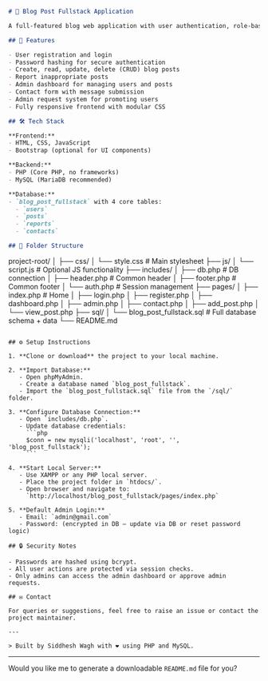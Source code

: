 

```markdown
# 📝 Blog Post Fullstack Application

A full-featured blog web application with user authentication, role-based access, post creation, reporting system, and admin dashboard.

## 🚀 Features

- User registration and login
- Password hashing for secure authentication
- Create, read, update, delete (CRUD) blog posts
- Report inappropriate posts
- Admin dashboard for managing users and posts
- Contact form with message submission
- Admin request system for promoting users
- Fully responsive frontend with modular CSS

## 🛠️ Tech Stack

**Frontend:**
- HTML, CSS, JavaScript
- Bootstrap (optional for UI components)

**Backend:**
- PHP (Core PHP, no frameworks)
- MySQL (MariaDB recommended)

**Database:**
- `blog_post_fullstack` with 4 core tables:
  - `users`
  - `posts`
  - `reports`
  - `contacts`

## 📁 Folder Structure

```

project-root/
│
├── css/
│   └── style.css            # Main stylesheet
├── js/
│   └── script.js            # Optional JS functionality
├── includes/
│   ├── db.php               # DB connection
│   ├── header.php           # Common header
│   ├── footer.php           # Common footer
│   └── auth.php             # Session management
├── pages/
│   ├── index.php            # Home
│   ├── login.php
│   ├── register.php
│   ├── dashboard.php
│   ├── admin.php
│   ├── contact.php
│   ├── add\_post.php
│   └── view\_post.php
├── sql/
│   └── blog\_post\_fullstack.sql  # Full database schema + data
└── README.md

````

## ⚙️ Setup Instructions

1. **Clone or download** the project to your local machine.

2. **Import Database:**
   - Open phpMyAdmin.
   - Create a database named `blog_post_fullstack`.
   - Import the `blog_post_fullstack.sql` file from the `/sql/` folder.

3. **Configure Database Connection:**
   - Open `includes/db.php`.
   - Update database credentials:
     ```php
     $conn = new mysqli('localhost', 'root', '', 'blog_post_fullstack');
     ```

4. **Start Local Server:**
   - Use XAMPP or any PHP local server.
   - Place the project folder in `htdocs/`.
   - Open browser and navigate to:  
     `http://localhost/blog_post_fullstack/pages/index.php`

5. **Default Admin Login:**
   - Email: `admin@gmail.com`
   - Password: (encrypted in DB — update via DB or reset password logic)

## 🔒 Security Notes

- Passwords are hashed using bcrypt.
- All user actions are protected via session checks.
- Only admins can access the admin dashboard or approve admin requests.

## ✉️ Contact

For queries or suggestions, feel free to raise an issue or contact the project maintainer.

---

> Built by Siddhesh Wagh with ❤️ using PHP and MySQL.
````

---

Would you like me to generate a downloadable `README.md` file for you?
